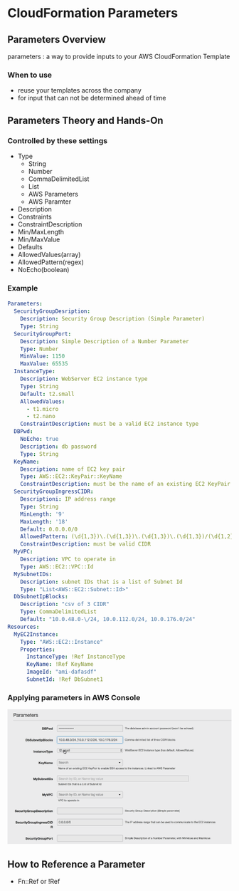 # CloudFormation Parameters
## Parameters Overview
parameters
: a way to provide inputs to your AWS CloudFormation Template
### When to use
- reuse your templates across the company
- for input that can not be determined ahead of time
## Parameters Theory and Hands-On
### Controlled by these settings
- Type
   - String
   - Number
   - CommaDelimitedList
   - List<Type>
   - AWS Parameters
   - AWS Paramter
- Description
- Constraints
- ConstraintDescription
- Min/MaxLength
- Min/MaxValue
- Defaults
- AllowedValues(array)
- AllowedPattern(regex)
- NoEcho(boolean)
### Example
```yaml
Parameters:
  SecurityGroupDesription:
    Description: Security Group Description (Simple Parameter)
    Type: String
  SecurityGroupPort:
    Description: Simple Description of a Number Parameter
    Type: Number
    MinValue: 1150
    MaxValue: 65535
  InstanceType:
    Description: WebServer EC2 instance type
    Type: String
    Default: t2.small
    AllowedValues:
      - t1.micro
      - t2.nano
    ConstraintDescription: must be a valid EC2 instance type
  DBPwd:
    NoEcho: true
    Description: db password
    Type: String
  KeyName:
    Description: name of EC2 key pair
    Type: AWS::EC2::KeyPair::KeyName
    ConstraintDescription: must be the name of an existing EC2 KeyPair
  SecurityGroupIngressCIDR:
    Descriptioni: IP address range
    Type: String
    MinLength: '9'
    MaxLength: '18'
    Default: 0.0.0.0/0
    AllowedPattern: (\d{1,3})\.(\d{1,3})\.(\d{1,3})\.(\d{1,3})/(\d{1,2})
    ConstraintDescription: must be valid CIDR
  MyVPC: 
    Description: VPC to operate in 
    Type: AWS::EC2::VPC::Id
  MySubnetIDs:
    Description: subnet IDs that is a list of Subnet Id
    Type: "List<AWS::EC2::Subnet::Id>"
  DbSubnetIpBlocks:
    Description: "csv of 3 CIDR"
    Type: CommaDelimitedList
    Default: "10.0.48.0-\/24, 10.0.112.0/24, 10.0.176.0/24"
Resources:
  MyEC2Instance:
    Type: "AWS::EC2::Instance"
    Properties: 
      InstanceType: !Ref InstanceType
      KeyName: !Ref KeyName
      ImageId: "ami-dafasdf"
      SubnetId: !Ref DbSubnet1
```
### Applying parameters in AWS Console
![img.png](img.png)
## How to Reference a Parameter
- Fn::Ref or !Ref



